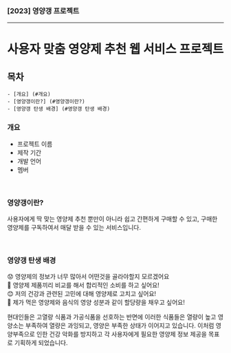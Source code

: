 ### [2023] 영양갱 프로젝트

<hr>

# 사용자 맞춤 영양제 추천 웹 서비스 프로젝트

## 목차

    - [개요] (#개요)
    - [영양갱이란?] (#영양갱이란?)
    - [영양갱 탄생 배경] (#영양갱 탄생 배경)

### 개요

- 프로젝트 이름
- 제작 기간
- 개발 언어
- 멤버

<br>

### 영양갱이란?

사용자에게 딱 맞는 영양제 추천 뿐만이 아니라 쉽고 간편하게 구매할 수 있고, 구매한 영양제를 구독하여서 매달 받을 수 있는 서비스입니다.

<br>

### 영양갱 탄생 배경

😟 영양제의 정보가 너무 많아서 어떤것을 골라야할지 모르겠어요<br>
🧐 영양제 제품끼리 비교를 해서 합리적인 소비를 하고 싶어요!<br>
😊 저의 건강과 관련된 고민에 대해 영양제로 고치고 싶어요!<br>
🤨 제가 먹은 영양제와 음식의 영양 성분과 같이 할당량을 채우고 싶어요!

현대인들은 고열량 식품과 가공식품을 선호하는 반면에 이러한 식품들은 열량이 높고 영양소는 부족하여 열량은 과잉되고, 영양은 부족한 상태가 이어지고 있습니다. 이처럼 영양부족으로 인한 건강 악화를 방지하고 각 사용자에게 필요한 영양제 정보 제공을 목표로 기획하게 되었습니다.
